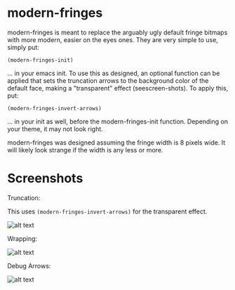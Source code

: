 # modern-fringes

modern-fringes is meant to replace the arguably ugly default fringe bitmaps with more modern, easier on the eyes ones. They are very simple to use, simply put:

```(modern-fringes-init)```

... in your emacs init. To use this as designed, an optional function can be applied that sets the truncation arrows to the background color of the default face, making a "transparent" effect (seescreen-shots). To apply this, put:

```(modern-fringes-invert-arrows)```

... in your init as well, before the modern-fringes-init function. Depending on your theme, it may not look right.

modern-fringes was designed assuming the fringe width is 8 pixels wide. It will likely look strange if the width is any less or more.

# Screenshots

Truncation:

This uses `(modern-fringes-invert-arrows)` for the transparent effect.

![alt text](https://github.com/SpecialBomb/emacs-modern-fringes/raw/master/screenshots/truncation.png "truncation")

Wrapping:

![alt text](https://github.com/SpecialBomb/emacs-modern-fringes/raw/master/screenshots/wrap.png "wrapping")

Debug Arrows:

![alt text](https://github.com/SpecialBomb/emacs-modern-fringes/raw/master/screenshots/debug.png "debug")
